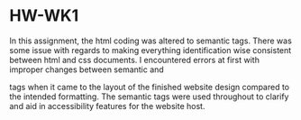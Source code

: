 # HW-WK1
In this assignment, the html coding was altered to semantic tags. There was some issue with regards to making everything identification wise consistent between html and css documents.
I encountered errors at first with improper changes between semantic and <div> tags when it came to the layout of the finished website design compared to the intended formatting.
The semantic tags were used throughout to clarify and aid in accessibility features for the website host. 
